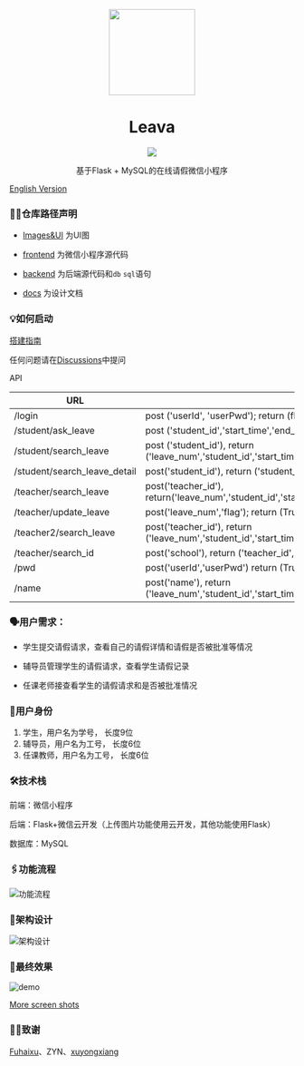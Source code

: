 <p align="center">
  <a href="https://github.com/zzjoey/Leava">
    <img src="https://github.com/zzjoey/Leava/blob/master/docs/logo/Leava.png"  width="152">
  </a>
  <h1 align="center">Leava</h1>
  <p align="center">
    <a href="https://github.com/zzjoey/Leava/blob/master/LICENSE_cn"><img src="https://img.shields.io/badge/%E8%AE%B8%E5%8F%AF%E8%AF%81-%E5%8F%8D996-red.svg?style=popout-square"></a>
<!--     <a href="https://github.com/zzjoey/Leava/blob/master/README_en.md"><img src="https://img.shields.io/badge/doc-English-blue.svg?style=popout-square"></a> -->
<!--     <a href="http://hits.dwyl.io/zzjoey/Leava" alt="hit count"><img src="http://hits.dwyl.io/joey66666/Leava.svg" /></a>  -->
  </p>
  <p align="center">
    基于Flask + MySQL的在线请假微信小程序<br>
  </p>
</p>

[English Version](https://github.com/zzjoey/Leava/blob/master/README_en.md)

### 👋🏻仓库路径声明

- [Images&UI](https://github.com/zzjoey/Leava/tree/master/Images%26UI/UI%E5%9B%BEpng) 为UI图

- [frontend](https://github.com/zzjoey/Leava/tree/master/frontend) 为微信小程序源代码

- [backend](https://github.com/zzjoey/Leava/tree/master/backend) 为后端源代码和`db` `sql`语句

- [docs](https://github.com/zzjoey/Leava/tree/master/docs) 为设计文档


### 💡如何启动

[搭建指南](https://github.com/joey66666/Leava/issues/10)

任何问题请在[Discussions](https://github.com/joey66666/Leava/discussions)中提问

API

| URL                          | explanation                                                         |
| ---------------------------- | ------------------------------------------------------------ |
| /login                       | post ('userId', 'userPwd'); return (flag etc) |
| /student/ask_leave           | post ('student_id','start_time','end_time','reason','flag','teacher1_id','teacher2_id','type','ensure'); return (True \ False)                                   |
| /student/search_leave        | post ('student_id'), return ('leave_num','student_id','start_time','end_time','reason','flag','teacher1_id','teacher2_id','type','ensure') |
| /student/search_leave_detail | post('student_id'), return ('student_id','class','name','room') |
| /teacher/search_leave        | post('teacher_id'), return('leave_num','student_id','start_time','end_time','reason','flag','teacher1_id','teacher2_id','type','ensure') |
| /teacher/update_leave        | post('leave_num','flag'); return (True / False)      |
| /teacher2/search_leave       | post('teacher_id'), return ('leave_num','student_id','start_time','end_time','reason','flag','teacher1_id','teacher2_id','type','ensure') |
| /teacher/search_id           | post('school'), return ('teacher_id','name','role')                       |
| /pwd                  | post('userId','userPwd') return (True / False)                         |
| /name                 | post('name'), return ('leave_num','student_id','start_time','end_time','reason','flag','teacher1_id','teacher2_id','type','ensure','class','school','room') |


### 🗣用户需求：

- 学生提交请假请求，查看自己的请假详情和请假是否被批准等情况

- 辅导员管理学生的请假请求，查看学生请假记录

- 任课老师接查看学生的请假请求和是否被批准情况

### 👥用户身份

1. 学生，用户名为学号， 长度9位
2. 辅导员，用户名为工号， 长度6位
3. 任课教师，用户名为工号， 长度6位

### 🛠技术栈

前端：微信小程序

后端：Flask+微信云开发（上传图片功能使用云开发，其他功能使用Flask）

数据库：MySQL

### 🖇功能流程

![功能流程](https://github.com/joey66666/Leava/blob/master/docs/%E8%AF%B7%E5%81%87%E7%B3%BB%E7%BB%9F%E6%B5%81%E7%A8%8B%E5%8A%9F%E8%83%BD%E5%9B%BE.jpg)

### 🔩架构设计

![ 架构设计](https://github.com/joey66666/Leava/blob/master/docs/%E8%AF%B7%E5%81%87%E7%B3%BB%E7%BB%9F%E6%9E%B6%E6%9E%84%E8%AE%BE%E8%AE%A1.jpg)

### 📸最终效果

![demo](https://github.com/joey66666/Leava/blob/master/docs/final_demo.jpg)

[More screen shots](https://github.com/joey66666/Leava/tree/master/docs/screenshot)


### 👍🏻致谢

[Fuhaixu](https://github.com/Fuhaixu)、ZYN、[xuyongxiang](https://github.com/xuyongxiang134)

